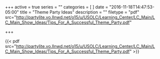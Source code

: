 +++
active = true
series = ""
categories = [
]
date = "2016-11-18T14:47:53-05:00"
title = "Theme Party Ideas"
description = ""
filetype = "pdf"
src="http://partylite.vo.llnwd.net/o15/u/USOLC/Learning_Center/LC_Main/LC_Main_Show_Ideas/Tips_For_A_Successful_Theme_Party.pdf"

+++

{{< pdf src="http://partylite.vo.llnwd.net/o15/u/USOLC/Learning_Center/LC_Main/LC_Main_Show_Ideas/Tips_For_A_Successful_Theme_Party.pdf" >}}
